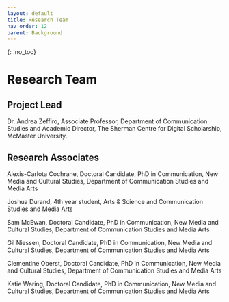 ```yaml
---
layout: default
title: Research Team
nav_order: 12
parent: Background
---
```


<!-- 
This page is an example lesson template.
Add, edit, or remove any content below for the workshop in question. -->

<!-- Putting a {: .no_toc} above a header removes it from the table of contents -->

{: .no_toc}  
# Research Team

## Project Lead 

Dr. Andrea Zeffiro, Associate Professor, Department of Communication Studies and Academic Director, The Sherman Centre for Digital Scholarship, McMaster University. 

## Research Associates 

Alexis-Carlota Cochrane, Doctoral Candidate, PhD in Communication, New Media and Cultural Studies, Department of Communication Studies and Media Arts 

Joshua Durand, 4th year student, Arts & Science and Communication Studies and Media Arts 

Sam McEwan, Doctoral Candidate, PhD in Communication, New Media and Cultural Studies, Department of Communication Studies and Media Arts 

Gil Niessen, Doctoral Candidate, PhD in Communication, New Media and Cultural Studies, Department of Communication Studies and Media Arts 

Clementine Oberst, Doctoral Candidate, PhD in Communication, New Media and Cultural Studies, Department of Communication Studies and Media Arts 

Katie Waring, Doctoral Candidate, PhD in Communication, New Media and Cultural Studies, Department of Communication Studies and Media Arts 
